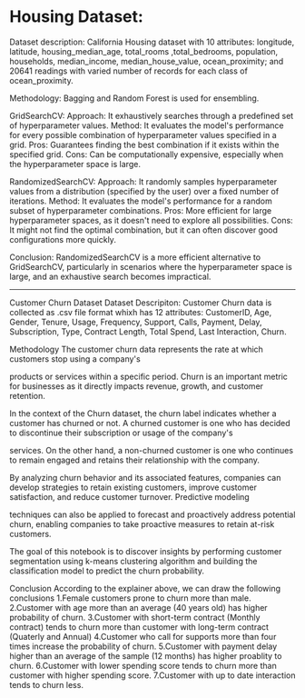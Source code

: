<h1>Housing Dataset:</h1>
Dataset description:
California Housing dataset with 10 attributes: longitude, latitude, housing_median_age, total_rooms ,total_bedrooms, population, households, median_income, median_house_value, ocean_proximity; and 20641 readings with varied number of records for each class of ocean_proximity.

Methodology:
Bagging and Random Forest is used for ensembling.

GridSearchCV:
Approach: It exhaustively searches through a predefined set of hyperparameter values. Method: It evaluates the model's performance for every possible combination of hyperparameter values specified in a grid. Pros: Guarantees finding the best combination if it exists within the specified grid. Cons: Can be computationally expensive, especially when the hyperparameter space is large.

RandomizedSearchCV:
Approach: It randomly samples hyperparameter values from a distribution (specified by the user) over a fixed number of iterations. Method: It evaluates the model's performance for a random subset of hyperparameter combinations. Pros: More efficient for large hyperparameter spaces, as it doesn't need to explore all possibilities. Cons: It might not find the optimal combination, but it can often discover good configurations more quickly.

Conclusion:
RandomizedSearchCV is a more efficient alternative to GridSearchCV, particularly in scenarios where the hyperparameter space is large, and an exhaustive search becomes impractical.

--------------------------------------------------------------
Customer Churn Dataset
Dataset Descripiton:
Customer Churn data is collected as .csv file format whixh has 12 attributes: CustomerID, Age, Gender, Tenure, Usage, Frequency, Support, Calls, Payment, Delay, Subscription, Type, Contract Length, Total Spend, Last Interaction, Churn.

Methodology
The customer churn data represents the rate at which customers stop using a company's

products or services within a specific period. Churn is an important metric for businesses as it directly impacts revenue, growth, and customer retention.

In the context of the Churn dataset, the churn label indicates whether a customer has churned or not. A churned customer is one who has decided to discontinue their subscription or usage of the company's

services. On the other hand, a non-churned customer is one who continues to remain engaged and retains their relationship with the company.

By analyzing churn behavior and its associated features, companies can develop strategies to retain existing customers, improve customer satisfaction, and reduce customer turnover. Predictive modeling

techniques can also be applied to forecast and proactively address potential churn, enabling companies to take proactive measures to retain at-risk customers.

The goal of this notebook is to discover insights by performing customer segmentation using k-means clustering algorithm and building the classification model to predict the churn probability.

Conclusion
According to the explainer above, we can draw the following conclusions
1.Female customers prone to churn more than male. 2.Customer with age more than an average (40 years old) has higher probability of churn. 3.Customer with short-term contract (Monthly contract) tends to churn more than customer with long-term contract (Quaterly and Annual) 4.Customer who call for supports more than four times increase the probability of churn. 5.Customer with payment delay higher than an average of the sample (12 months) has higher proablity to churn. 6.Customer with lower spending score tends to churn more than customer with higher spending score. 7.Customer with up to date interaction tends to churn less.​
